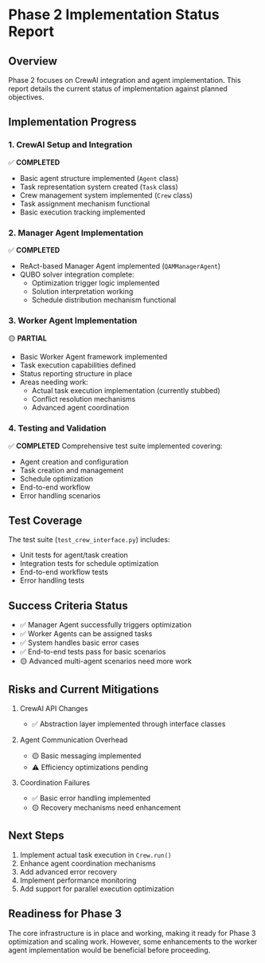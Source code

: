 # Phase 2 Implementation Status Report

## Overview
Phase 2 focuses on CrewAI integration and agent implementation. This report details the current status of implementation against planned objectives.

## Implementation Progress

### 1. CrewAI Setup and Integration
✅ **COMPLETED**
- Basic agent structure implemented (`Agent` class)
- Task representation system created (`Task` class)
- Crew management system implemented (`Crew` class)
- Task assignment mechanism functional
- Basic execution tracking implemented

### 2. Manager Agent Implementation
✅ **COMPLETED**
- ReAct-based Manager Agent implemented (`QAMManagerAgent`)
- QUBO solver integration complete:
  - Optimization trigger logic implemented
  - Solution interpretation working
  - Schedule distribution mechanism functional

### 3. Worker Agent Implementation
🟡 **PARTIAL**
- Basic Worker Agent framework implemented
- Task execution capabilities defined
- Status reporting structure in place
- Areas needing work:
  - Actual task execution implementation (currently stubbed)
  - Conflict resolution mechanisms
  - Advanced agent coordination

### 4. Testing and Validation
✅ **COMPLETED**
Comprehensive test suite implemented covering:
- Agent creation and configuration
- Task creation and management
- Schedule optimization
- End-to-end workflow
- Error handling scenarios

## Test Coverage
The test suite (`test_crew_interface.py`) includes:
- Unit tests for agent/task creation
- Integration tests for schedule optimization
- End-to-end workflow tests
- Error handling tests

## Success Criteria Status
- ✅ Manager Agent successfully triggers optimization
- ✅ Worker Agents can be assigned tasks
- ✅ System handles basic error cases
- ✅ End-to-end tests pass for basic scenarios
- 🟡 Advanced multi-agent scenarios need more work

## Risks and Current Mitigations
1. CrewAI API Changes
   - ✅ Abstraction layer implemented through interface classes
   
2. Agent Communication Overhead
   - 🟡 Basic messaging implemented
   - ⚠️ Efficiency optimizations pending

3. Coordination Failures
   - ✅ Basic error handling implemented
   - 🟡 Recovery mechanisms need enhancement

## Next Steps
1. Implement actual task execution in `Crew.run()`
2. Enhance agent coordination mechanisms
3. Add advanced error recovery
4. Implement performance monitoring
5. Add support for parallel execution optimization

## Readiness for Phase 3
The core infrastructure is in place and working, making it ready for Phase 3 optimization and scaling work. However, some enhancements to the worker agent implementation would be beneficial before proceeding.